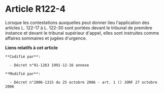 # Article R122-4

Lorsque les contestations auxquelles peut donner lieu l'application des articles L. 122-17 à L. 122-30 sont portées devant le
tribunal de première instance et devant le tribunal supérieur d'appel, elles sont instruites comme affaires sommaires et
jugées d'urgence.

**Liens relatifs à cet article**

	**Codifié par**:

	  - Décret n°91-1263 1991-12-16 annexe

	**Modifié par**:

	  - Décret n°2006-1315 du 25 octobre 2006 - art. 1 () JORF 27 octobre 2006
